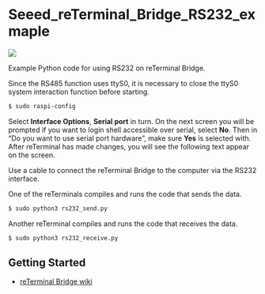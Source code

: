 # Seeed_reTerminal_Bridge_RS232_exmaple

![](https://files.seeedstudio.com/wiki/reTerminal_Bridge/reTerminal_bridge.jpg)
 
Example Python code for using RS232 on reTerminal Bridge.

Since the RS485 function uses ttyS0, it is necessary to close the ttyS0 system interaction function before starting.

```sh
$ sudo raspi-config
```

Select **Interface Options**, **Serial port** in turn. 
On the next screen you will be prompted if you want to login shell accessible over serial, select **No**. 
Then in “Do you want to use serial port hardware”, make sure **Yes** is selected with. 
After reTerminal has made changes, you will see the following text appear on the screen. 

Use a cable to connect the reTerminal Bridge to the computer via the RS232 interface.

One of the reTerminals compiles and runs the code that sends the data.

```sh
$ sudo python3 rs232_send.py
```

Another reTerminal compiles and runs the code that receives the data.
```sh
$ sudo python3 rs232_receive.py
```

## Getting Started

- [reTerminal Bridge wiki]()


